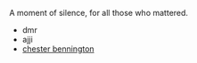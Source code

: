 A moment of silence, for all those who mattered.

* dmr
* ajji
* [chester bennington](https://twitter.com/shrayasr/status/888203593894969344)
